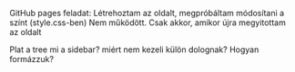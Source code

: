GitHub pages feladat:
    Létrehoztam az oldalt, megpróbáltam módosítani a színt (style.css-ben)
    Nem működött. 
    Csak akkor, amikor újra megyitottam az oldalt 

Plat a tree
    mi a sidebar? 
    miért nem kezeli külön dolognak? 
    Hogyan formázzuk?